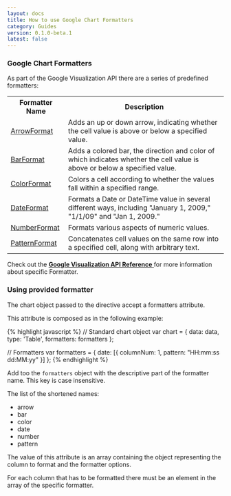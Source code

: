 ```yaml
---
layout: docs
title: How to use Google Chart Formatters
category: Guides
version: 0.1.0-beta.1
latest: false
---
```


### Google Chart Formatters

As part of the Google Visualization API there are a series of predefined formatters:

<table class="table">
    <tr>
        <th>Formatter Name</th>
        <th>Description</th>
    </tr>
    <tr>
        <td>
            <a href="https://developers.google.com/chart/interactive/docs/reference#arrowformat">ArrowFormat <span class="fa fa-external-link"></span></a>
        </td>
        <td>
            Adds an up or down arrow, indicating whether the cell value is above or below a specified value.
        </td>
    </tr>
    <tr>
        <td>
            <a href="https://developers.google.com/chart/interactive/docs/reference#barformat">BarFormat <span class="fa fa-external-link"></span></a>
        </td>
        <td>
            Adds a colored bar, the direction and color of which indicates whether the cell value is above or below a specified value.
        </td>
    </tr>
    <tr>
        <td>
            <a href="https://developers.google.com/chart/interactive/docs/reference#colorformat">ColorFormat <span class="fa fa-external-link"></span></a>
        </td>
        <td>
            Colors a cell according to whether the values fall within a specified range.
        </td>
    </tr>
    <tr>
        <td>
            <a href="https://developers.google.com/chart/interactive/docs/reference#dateformat">DateFormat <span class="fa fa-external-link"></span></a>
        </td>
        <td>
            Formats a Date or DateTime value in several different ways, including "January 1, 2009," "1/1/09" and "Jan 1, 2009."
        </td>
    </tr>
    <tr>
        <td>
            <a href="https://developers.google.com/chart/interactive/docs/reference#numberformat">NumberFormat <span class="fa fa-external-link"></span></a>
        </td>
        <td>
            Formats various aspects of numeric values.
        </td>
    </tr>
    <tr>
        <td>
            <a href="https://developers.google.com/chart/interactive/docs/reference#patternformat">PatternFormat <span class="fa fa-external-link"></span></a>
        </td>
        <td>
            Concatenates cell values on the same row into a specified cell, along with arbitrary text.
        </td>
    </tr>
</table>

<div class="alert alert-info">
    <span class="fa fa-book fa-lg"></span>
    Check out the
    <a href="https://developers.google.com/chart/interactive/docs/reference?hl=en#formatters">
        <b>Google Visualization API Reference</b> <span class="fa fa-external-link"></span>
    </a>
    for more information about specific Formatter.
</div>


### Using provided formatter

The chart object passed to the directive accept a formatters attribute.

This attribute is composed as in the following example:

{% highlight javascript %}
// Standard chart object
var chart = {
    data: data,
    type: 'Table',
    formatters: formatters
};

// Formatters
var formatters = {
    date: [{
        columnNum: 1,
        pattern: "HH:mm:ss dd:MM:yy"
    }]
};
{% endhighlight %}


Add too the `formatters` object with the descriptive part of the formatter name. This key is case insensitive.

The list of the shortened names:

* arrow
* bar
* color
* date 
* number
* pattern

The value of this attribute is an array containing the object representing the column to format and the formatter options.

For each column that has to be formatted there must be an element in the array of the specific formatter.
